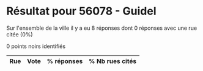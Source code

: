 # Résultat pour 56078 - Guidel

Sur l'ensemble de la ville il y a eu 8 réponses dont 0 réponses avec une rue citée (0%)

0 points noirs identifiés

| Rue | Vote | % réponses | % Nb rues cités|
|-----|------|------------|----------------|
